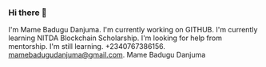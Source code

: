 ### Hi there 👋

<!--
**Mamebadugu/Mamebadugu** is a ✨ _special_ ✨ repository because its `README.md` (this file) appears on your GitHub profile.

Here are some ideas to get you started:

- 🔭 I’m currently working on ...
- 🌱 I’m currently learning ...
- 👯 I’m looking to collaborate on ...
- 🤔 I’m looking for help with ...
- 💬 Ask me about ...
- 📫 How to reach me: ...
- 😄 Pronouns: ...
- ⚡ Fun fact: ...
-->
I'm Mame Badugu Danjuma.
I'm currently working on GITHUB.
I'm currently learning NITDA Blockchain Scholarship.
I'm looking for help from mentorship.
I'm still learning.
+2340767386156.
mamebadugudanjuma@gmail.com.
Mame Badugu Danjuma
